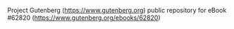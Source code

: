 Project Gutenberg (https://www.gutenberg.org) public repository for eBook #62820 (https://www.gutenberg.org/ebooks/62820)
